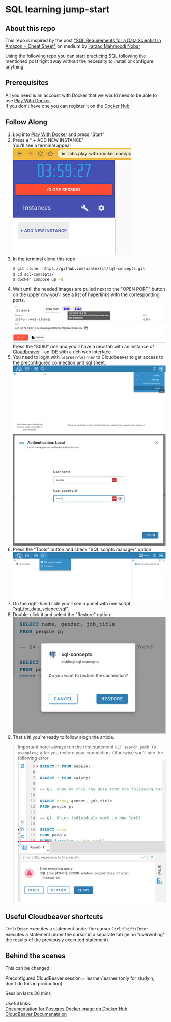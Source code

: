 # SQL learning jump-start
## About this repo
This repo is inspired by the post ["SQL Requirements for a Data Scientist in Amazon + Cheat Sheet"](https://medium.com/@fmnobar/sql-requirements-for-a-data-scientist-in-amazon-cheat-sheet-b1e24004ede7) on medium by [Farzad Mahmoodi Nobar](https://www.linkedin.com/in/fmnobar/)

Using the following repo you can start practicing SQL following the mentioned post right away without the necessity to install or configure anything.

## Prerequisites

All you need is an account with Docker that we would need to be able to use [Play With Docker](https://labs.play-with-docker.com/).  
If you don't have one you can register it on the [Docker Hub](https://hub.docker.com/)

## Follow Along
1. Log into [Play With Docker](https://labs.play-with-docker.com/) and press "Start"
1. Press a " + ADD NEW INSTANCE"  
You'll see a terminal appear 
![Add new instance button](https://raw.githubusercontent.com/aaalexlit/sql-concepts/main/images/new_instance.png)
1. In the terminal clone this repo
    ```bash
    $ git clone  https://github.com/aaalexlit/sql-concepts.git
    $ cd sql-concepts/
    $ docker compose up -d
    ```
1. Wait until the needed images are pulled 
next to the "OPEN PORT" button on the upper row you'll see a list of hyperlinks with the corresponding ports.
![hyperlinked ports](https://raw.githubusercontent.com/aaalexlit/sql-concepts/main/images/open_gui.png)
Press the "8080" one and you'll have a new tab with an instance of [Cloudbeaver](https://dbeaver.com/docs/cloudbeaver/Build-and-deploy/) - an IDE with a rich web interface
1. You need to login with `learner/learner` to Cloudbeaver to get access to the preconfigured connection and sql sheet.
![Cloudbeaver login](https://raw.githubusercontent.com/aaalexlit/sql-concepts/main/images/cloudbeaver_login.png)
![Login page](https://raw.githubusercontent.com/aaalexlit/sql-concepts/main/images/login_page.png)
1. Press the "Tools" button and check "SQL scripts manager" option
![Enable SQLscripts manager](https://raw.githubusercontent.com/aaalexlit/sql-concepts/main/images/enable_sql_scripst_manager.png)
1. On the right-hand side you'll see a panel with one script "sql_for_data_science.sql".
1. Double-click it and select the "Restore" option.
![Restore connection](https://raw.githubusercontent.com/aaalexlit/sql-concepts/main/images/restore_connection.png)
1. That's it! you're ready to follow alogn the article.

> Important note: always run the first statement `SET search_path TO examples;` after you restore your connection. Otherwise you'll see the following error
![Relation doesn't exist error](https://raw.githubusercontent.com/aaalexlit/sql-concepts/main/images/relation_doesnt_exist.png)

## Useful Cloudbeaver shortcuts

`Ctrl+Enter` executes a statement under the cursor
`Ctrl+Shift+Enter` executes a statement under the cursor in a separate tab (ie no "overwriting" the results of the previously executed statement)


## Behind the scenes



This can be changed:

Preconfigured CloudBeaver session = learner/learner (only for studyin, don't do this in production)

Session lasts 30 mins 

Useful links:  
[Documentation for Postgres Docker image on Docker Hub](https://hub.docker.com/_/postgres/)  
[CloudBeaver Documenataion](https://dbeaver.com/docs/cloudbeaver/Build-and-deploy/)